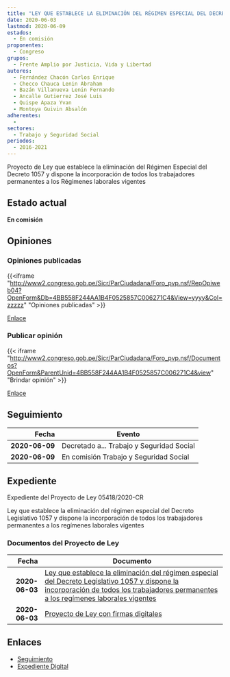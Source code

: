 ```yaml
---
title: "LEY QUE ESTABLECE LA ELIMINACIÓN DEL RÉGIMEN ESPECIAL DEL DECRETO 1057 Y DISPONE LA INCORPORACIÓN DE TODOS LOS TRABAJADORES PERMANENTES A LOS RÉGIMENES LABORALES VIGENTES"
date: 2020-06-03
lastmod: 2020-06-09
estados: 
  - En comisión
proponentes: 
  - Congreso
grupos: 
  - Frente Amplio por Justicia, Vida y Libertad
autores: 
  - Fernández Chacón Carlos Enrique
  - Checco Chauca Lenin Abraham
  - Bazán Villanueva Lenin Fernando
  - Ancalle Gutierrez José Luis
  - Quispe Apaza Yvan
  - Montoya Guivin Absalón
adherentes: 
  - 
sectores: 
  - Trabajo y Seguridad Social
periodos: 
  - 2016-2021
---
```


Proyecto de Ley que establece la eliminación del Régimen Especial del Decreto 1057 y dispone la incorporación de todos los trabajadores permanentes a los Régimenes laborales vigentes


## Estado actual

**En comisión**

## Opiniones

### Opiniones publicadas

{{<iframe "http://www2.congreso.gob.pe/Sicr/ParCiudadana/Foro_pvp.nsf/RepOpiweb04?OpenForm&Db=4BB558F244AA1B4F0525857C006271C4&View=yyyy&Col=zzzzz" "Opiniones publicadas" >}}

[Enlace](http://www2.congreso.gob.pe/Sicr/ParCiudadana/Foro_pvp.nsf/RepOpiweb04?OpenForm&Db=4BB558F244AA1B4F0525857C006271C4&View=yyyy&Col=zzzzz)
### Publicar opinión

{{< iframe "http://www2.congreso.gob.pe/Sicr/ParCiudadana/Foro_pvp.nsf/Documentos?OpenForm&ParentUnid=4BB558F244AA1B4F0525857C006271C4&view" "Brindar opinión" >}}

[Enlace](http://www2.congreso.gob.pe/Sicr/ParCiudadana/Foro_pvp.nsf/Documentos?OpenForm&ParentUnid=4BB558F244AA1B4F0525857C006271C4&view)

## Seguimiento

| Fecha | Evento |
|------:|--------|
| **2020-06-09** | Decretado a... Trabajo y Seguridad Social|
| **2020-06-09** | En comisión Trabajo y Seguridad Social|


## Expediente

Expediente del Proyecto de Ley 05418/2020-CR

Ley que establece la eliminación del régimen especial del Decreto Legislativo 1057 y dispone la incorporación de todos los trabajadores permanentes a los regímenes laborales vigentes


### Documentos del Proyecto de Ley

| Fecha | Documento |
|------:|--------|
| **2020-06-03** | [Ley que establece la eliminación del régimen especial del Decreto Legislativo 1057 y dispone la incorporación de todos los trabajadores permanentes a los regímenes laborales vigentes](http://www.leyes.congreso.gob.pe/Documentos/2016_2021/Proyectos_de_Ley_y_de_Resoluciones_Legislativas/PL05418_20200603.pdf) |
| **2020-06-03** | [Proyecto de Ley con firmas digitales](http://www.leyes.congreso.gob.pe/Documentos/2016_2021/Proyectos_de_Ley_y_de_Resoluciones_Legislativas/Proyectos_Firmas_digitales/PL05418.pdf) |

## Enlaces 

- [Seguimiento](http://www2.congreso.gob.pe/Sicr/TraDocEstProc/CLProLey2016.nsf/f7fff46988ca05b1052578e100829cc7/a0fc73e48653fe030525857c007aa3ac?OpenDocument)
- [Expediente Digital](http://www2.congreso.gob.pe/Sicr/TraDocEstProc/CLProLey2016.nsf/f7fff46988ca05b1052578e100829cc7/a0fc73e48653fe030525857c007aa3ac?OpenDocument&Click=05257FB7005EB655.eb71d0cf91d8294e05256cdf006b5706/$Body/0.1C6C)
